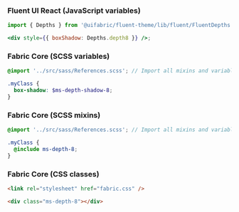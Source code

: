 ### Fluent UI React (JavaScript variables)

```jsx
import { Depths } from '@uifabric/fluent-theme/lib/fluent/FluentDepths';

<div style={{ boxShadow: Depths.depth8 }} />;
```

### Fabric Core (SCSS variables)

```scss
@import '../src/sass/References.scss'; // Import all mixins and variables.

.myClass {
  box-shadow: $ms-depth-shadow-8;
}
```

### Fabric Core (SCSS mixins)

```scss
@import '../src/sass/References.scss'; // Import all mixins and variables.

.myClass {
  @include ms-depth-8;
}
```

### Fabric Core (CSS classes)

```html
<link rel="stylesheet" href="fabric.css" />

<div class="ms-depth-8"></div>
```
